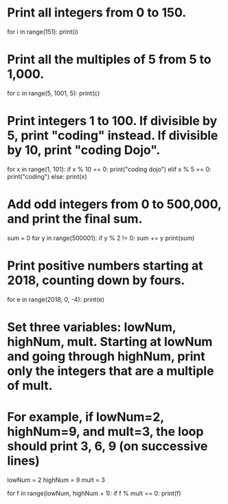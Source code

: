 # Print all integers from 0 to 150.

for i in range(151):
    print(i)


# Print all the multiples of 5 from 5 to 1,000.

for c in range(5, 1001, 5):
    print(c)


# Print integers 1 to 100. If divisible by 5, print "coding" instead. If divisible by 10, print "coding Dojo".

for x in range(1, 101):
    if x % 10 == 0:
        print("coding dojo")
    elif x % 5 == 0:
        print("coding")
    else:
        print(x)



# Add odd integers from 0 to 500,000, and print the final sum.

sum = 0
for y in range(500001):
    if y % 2 != 0:
        sum += y
print(sum)


 
# Print positive numbers starting at 2018, counting down by fours.

for e in range(2018, 0, -4):
    print(e)



# Set three variables: lowNum, highNum, mult. Starting at lowNum and going through highNum, print only the integers that are a multiple of mult.
# For example, if lowNum=2, highNum=9, and mult=3, the loop should print 3, 6, 9 (on successive lines)

lowNum = 2
highNum = 9
mult = 3

for f in range(lowNum, highNum + 1):
    if f % mult == 0:
        print(f)
